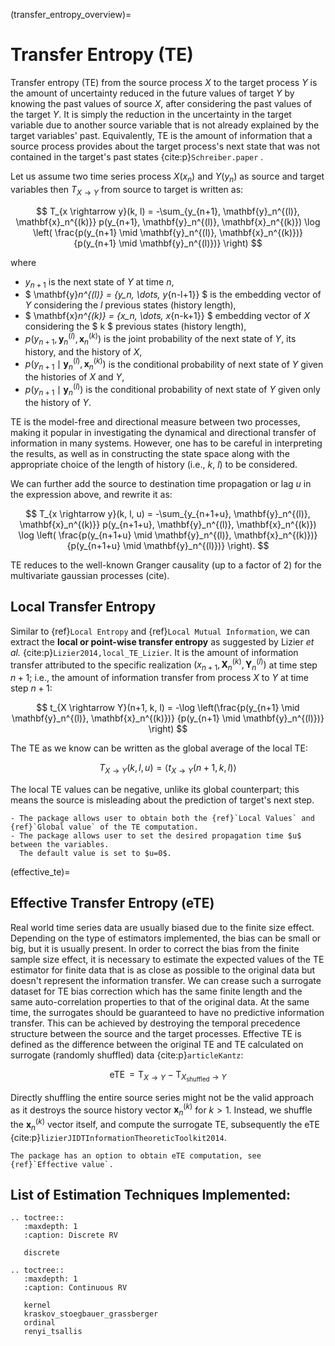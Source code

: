 (transfer_entropy_overview)=
# Transfer Entropy **(TE)**
Transfer entropy (TE) from the source process $X$ to the target process $Y$ is the amount of uncertainty reduced in the future values of target $Y$ by knowing the past values of source $X$, after considering the past values of the target $Y$.
It is simply the reduction in the uncertainty in the target variable due to another source variable that is not already explained by the target variables' past.
Equivalently, TE is the amount of information that a source process provides about the target process's next state that was not contained in the target's past states {cite:p}`Schreiber.paper` .

Let us assume two time series process $X(x_n)$ and $Y(y_n)$ as source and target variables then $T_{X \rightarrow Y}$ from source to target is written as:

$$
T_{x \rightarrow y}(k, l) = -\sum_{y_{n+1}, \mathbf{y}_n^{(l)}, \mathbf{x}_n^{(k)}}
p(y_{n+1}, \mathbf{y}_n^{(l)}, \mathbf{x}_n^{(k)})
\log \left( \frac{p(y_{n+1} \mid \mathbf{y}_n^{(l)}, \mathbf{x}_n^{(k)})}
{p(y_{n+1} \mid \mathbf{y}_n^{(l)})} \right)
$$

where
- $y_{n+1}$ is the next state of $Y$ at time $n$,
- $ \mathbf{y}_n^{(l)} = \{y_n, \dots, y_{n-l+1}\} $ is the embedding vector of $Y$ considering the $l$ previous states (history length),
- $ \mathbf{x}_n^{(k)} = \{x_n, \dots, x_{n-k+1}\} $ embedding vector of $X$ considering the $ k $ previous states (history length),
- $p(y_{n+1}, \mathbf{y}_n^{(l)}, \mathbf{x}_n^{(k)})$ is the joint probability of the next state of $Y$, its history, and the history of $X$,
- $p(y_{n+1} \mid \mathbf{y}_n^{(l)}, \mathbf{x}_n^{(k)})$ is the conditional probability of next state of $Y$ given the histories of $X$ and $Y$,
- $p(y_{n+1} \mid \mathbf{y}_n^{(l)})$ is the conditional probability of next state of $Y$ given only the history of $Y$.

TE is the model-free and directional measure between two processes, making it popular in investigating the dynamical and directional transfer of information in many systems. However, one has to be careful in interpreting the results, as well as in constructing the state space along with the appropriate choice of the length of history (i.e., $k$, $l$) to be considered.

We can further add the source to destination time propagation or lag $u$ in the expression above, and rewrite it as:

$$
T_{x \rightarrow y}(k, l, u) = -\sum_{y_{n+1+u}, \mathbf{y}_n^{(l)}, \mathbf{x}_n^{(k)}}
p(y_{n+1+u}, \mathbf{y}_n^{(l)}, \mathbf{x}_n^{(k)})
\log \left( \frac{p(y_{n+1+u} \mid \mathbf{y}_n^{(l)}, \mathbf{x}_n^{(k)})}
{p(y_{n+1+u} \mid \mathbf{y}_n^{(l)})} \right).
$$

TE reduces to the well-known Granger causality (up to a factor of 2) for the multivariate gaussian processes (cite).

## Local Transfer Entropy
Similar to {ref}`Local Entropy` and {ref}`Local Mutual Information`, we can extract the **local or point-wise transfer entropy** as suggested by Lizier _et al._ {cite:p}`Lizier2014,local_TE_Lizier`.  It is the amount of information transfer attributed to the specific realization $(x_{n+1}, \mathbf{X}_n^{(k)}, \mathbf{Y}_n^{(l)})$ at time step $n+1$; i.e., the amount of information transfer from process $X$ to $Y$ at time step $n+1$:

$$
t_{X \rightarrow Y}(n+1, k, l) = -\log \left(\frac{p(y_{n+1} \mid \mathbf{y}_n^{(l)}, \mathbf{x}_n^{(k)})}
{p(y_{n+1} \mid \mathbf{y}_n^{(l)})} \right)
$$

The TE as we know can be written as the global average of the local TE:

$$
T_{X \rightarrow Y}(k, l, u) = \langle t_{X \rightarrow Y}(n + 1, k, l) \rangle
$$

The local TE values can be negative, unlike its global counterpart; this means the source is misleading about the prediction of target's next step.

```{note}
- The package allows user to obtain both the {ref}`Local Values` and {ref}`Global value` of the TE computation.
- The package allows user to set the desired propagation time $u$ between the variables.
  The default value is set to $u=0$.
```

(effective_te)=
## Effective Transfer Entropy (eTE)

Real world time series data are usually biased due to the finite size effect.
Depending on the type of estimators implemented, the bias can be small or big, but it is usually present.
In order to correct the bias from the finite sample size effect, it is necessary to estimate the expected values of the TE estimator for finite data that is as close as possible to the original data but doesn't represent the information transfer.
We can crease such a surrogate dataset for TE bias correction which has the same finite length and the same auto-correlation properties to that of the original data.
 At the same time, the surrogates should be guaranteed to have no predictive information transfer.
This can be achieved by destroying the temporal precedence structure between the source and the target processes.
Effective TE is defined as the difference between the original TE and TE calculated on surrogate (randomly shuffled) data {cite:p}`articleKantz`:

$$
\operatorname{eTE} = \operatorname{T}_{X \rightarrow Y} - \operatorname{T}_{X_{\text{shuffled}} \rightarrow Y}
$$

Directly shuffling the entire source series might not be the valid approach as it destroys the source history vector $\mathbf{x}_n^{(k)}$ for $k > 1$.
Instead, we shuffle the $\mathbf{x}_n^{(k)}$ vector itself, and compute the surrogate TE, subsequently the eTE {cite:p}`lizierJIDTInformationTheoreticToolkit2014`.

```{tip}
The package has an option to obtain eTE computation, see {ref}`Effective value`.
```


## List of Estimation Techniques Implemented:

```{eval-rst}
.. toctree::
   :maxdepth: 1
   :caption: Discrete RV

   discrete

.. toctree::
   :maxdepth: 1
   :caption: Continuous RV

   kernel
   kraskov_stoegbauer_grassberger
   ordinal
   renyi_tsallis
```
